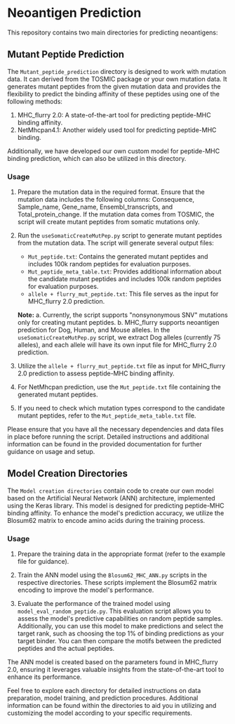 # Neoantigen Prediction

This repository contains two main directories for predicting neoantigens:

## Mutant Peptide Prediction

The `Mutant_peptide_prediction` directory is designed to work with mutation data. It can derived from the TOSMIC package or your own mutation data. It generates mutant peptides from the given mutation data and provides the flexibility to predict the binding affinity of these peptides using one of the following methods:

1. MHC_flurry 2.0: A state-of-the-art tool for predicting peptide-MHC binding affinity.
2. NetMhcpan4.1: Another widely used tool for predicting peptide-MHC binding.

Additionally, we have developed our own custom model for peptide-MHC binding prediction, which can also be utilized in this directory.

### Usage

1. Prepare the mutation data in the required format. Ensure that the mutation data includes the following columns: Consequence, Sample_name, Gene_name, Ensembl_transcripts, and Total_protein_change. If the mutation data comes from TOSMIC, the script will create mutant peptides from somatic mutations only.

2. Run the `useSomaticCreateMutPep.py` script to generate mutant peptides from the mutation data. The script will generate several output files:

   - `Mut_peptide.txt`: Contains the generated mutant peptides and includes 100k random peptides for evaluation purposes.
   - `Mut_peptide_meta_table.txt`: Provides additional information about the candidate mutant peptides and includes 100k random peptides for evaluation purposes.
   - `allele + flurry_mut_peptide.txt`: This file serves as the input for MHC_flurry 2.0 prediction.

   **Note:**
   a. Currently, the script supports "nonsynonymous SNV" mutations only for creating mutant peptides.
   b. MHC_flurry supports neoantigen prediction for Dog, Human, and Mouse alleles. In the `useSomaticCreateMutPep.py` script, we extract Dog alleles (currently 75 alleles), and each allele will have its own input file for MHC_flurry 2.0 prediction.

3. Utilize the `allele + flurry_mut_peptide.txt` file as input for MHC_flurry 2.0 prediction to assess peptide-MHC binding affinity.

4. For NetMhcpan prediction, use the `Mut_peptide.txt` file containing the generated mutant peptides.

5. If you need to check which mutation types correspond to the candidate mutant peptides, refer to the `Mut_peptide_meta_table.txt` file.

Please ensure that you have all the necessary dependencies and data files in place before running the script. Detailed instructions and additional information can be found in the provided documentation for further guidance on usage and setup.

## Model Creation Directories

The `Model creation directories` contain code to create our own model based on the Artificial Neural Network (ANN) architecture, implemented using the Keras library. This model is designed for predicting peptide-MHC binding affinity. To enhance the model's prediction accuracy, we utilize the Blosum62 matrix to encode amino acids during the training process.

### Usage

1. Prepare the training data in the appropriate format (refer to the example file for guidance).

2. Train the ANN model using the `Blosum62_MHC_ANN.py` scripts in the respective directories. These scripts implement the Blosum62 matrix encoding to improve the model's performance.

3. Evaluate the performance of the trained model using `model_eval_random_peptide.py`. This evaluation script allows you to assess the model's predictive capabilities on random peptide samples. Additionally, you can use this model to make predictions and select the target rank, such as choosing the top 1% of binding predictions as your target binder. You can then compare the motifs between the predicted peptides and the actual peptides.

The ANN model is created based on the parameters found in MHC_flurry 2.0, ensuring it leverages valuable insights from the state-of-the-art tool to enhance its performance.

Feel free to explore each directory for detailed instructions on data preparation, model training, and prediction procedures. Additional information can be found within the directories to aid you in utilizing and customizing the model according to your specific requirements.
